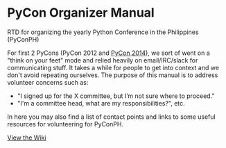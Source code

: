 # PyCon Organizer Manual
RTD for organizing the yearly Python Conference in the Philippines (PyConPH)

For first 2 PyCons (PyCon 2012 and [PyCon 2014](http://pycon-2014.python.ph/)), we sort of went on a "think on your feet" mode and relied heavily on email/IRC/slack for communicating stuff. It takes a while for people to get into context and we don't avoid repeating ourselves. The purpose of this manual is to address volunteer concerns such as:
- "I signed up for the X committee, but I’m not sure where to proceed."
- "I'm a committee head, what are my responsibilities?", etc.

In here you may also find a list of contact points and links to some useful resources for volunteering for PyConPH.

[View the Wiki](https://github.com/pythonph/pycon-organizer-manual/wiki)
